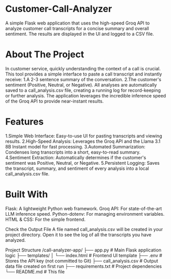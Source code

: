 # Customer-Call-Analyzer
A simple Flask web application that uses the high-speed Groq API to analyze customer call transcripts for a concise summary and overall sentiment. The results are displayed in the UI and logged to a CSV file.

# About The Project
In customer service, quickly understanding the context of a call is crucial. This tool provides a simple interface to paste a call transcript and instantly receive:
  1.A 2-3 sentence summary of the conversation.
  2.The customer's sentiment (Positive, Neutral, or Negative).
All analyses are automatically saved to a call_analysis.csv file, creating a running log for record-keeping or further analysis. The application leverages the incredible inference speed of the Groq API to provide near-instant results.

# Features
1.Simple Web Interface: Easy-to-use UI for pasting transcripts and viewing results.
2.High-Speed Analysis: Leverages the Groq API and the Llama 3.1 8B Instant model for fast processing.
3.Automated Summarization: Condenses long transcripts into a short, easy-to-read summary.
4.Sentiment Extraction: Automatically determines if the customer's sentiment was Positive, Neutral, or Negative.
5.Persistent Logging: Saves the transcript, summary, and sentiment of every analysis into a local call_analysis.csv file.

# Built With
Flask: A lightweight Python web framework.
Groq API: For state-of-the-art LLM inference speed.
Python-dotenv: For managing environment variables.
HTML & CSS: For the simple frontend.

Check the Output File
A file named call_analysis.csv will be created in your project directory. Open it to see the log of all the transcripts you have analyzed.

Project Structure
/call-analyzer-app/
├── app.py              # Main Flask application logic
├── templates/
│   └── index.html      # Frontend UI template
├── .env                # Stores the API key (not committed to Git)
├── call_analysis.csv   # Output data file created on first run
├── requirements.txt    # Project dependencies
└── README.md           # This file

